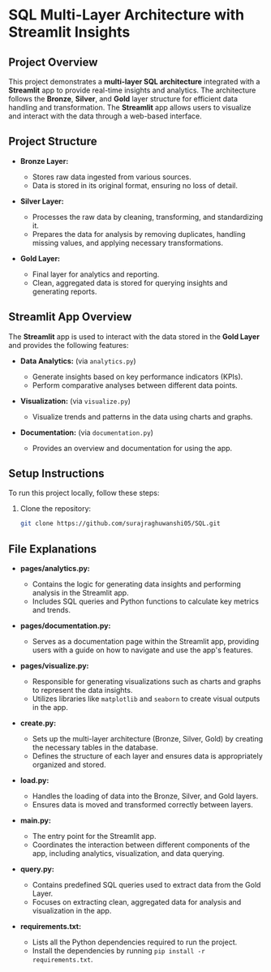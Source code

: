 # SQL Multi-Layer Architecture with Streamlit Insights

## Project Overview

This project demonstrates a **multi-layer SQL architecture** integrated with a **Streamlit** app to provide real-time insights and analytics. The architecture follows the **Bronze**, **Silver**, and **Gold** layer structure for efficient data handling and transformation. The **Streamlit** app allows users to visualize and interact with the data through a web-based interface.

## Project Structure




- **Bronze Layer:**
  - Stores raw data ingested from various sources.
  - Data is stored in its original format, ensuring no loss of detail.
  
- **Silver Layer:**
  - Processes the raw data by cleaning, transforming, and standardizing it.
  - Prepares the data for analysis by removing duplicates, handling missing values, and applying necessary transformations.

- **Gold Layer:**
  - Final layer for analytics and reporting.
  - Clean, aggregated data is stored for querying insights and generating reports.

## Streamlit App Overview

The **Streamlit** app is used to interact with the data stored in the **Gold Layer** and provides the following features:

- **Data Analytics:** (via `analytics.py`)
  - Generate insights based on key performance indicators (KPIs).
  - Perform comparative analyses between different data points.
  
- **Visualization:** (via `visualize.py`)
  - Visualize trends and patterns in the data using charts and graphs.

- **Documentation:** (via `documentation.py`)
  - Provides an overview and documentation for using the app.

## Setup Instructions

To run this project locally, follow these steps:

1. Clone the repository:
   ```bash
   git clone https://github.com/surajraghuwanshi05/SQL.git


## File Explanations

- **pages/analytics.py:** 
  - Contains the logic for generating data insights and performing analysis in the Streamlit app. 
  - Includes SQL queries and Python functions to calculate key metrics and trends.

- **pages/documentation.py:** 
  - Serves as a documentation page within the Streamlit app, providing users with a guide on how to navigate and use the app's features.

- **pages/visualize.py:** 
  - Responsible for generating visualizations such as charts and graphs to represent the data insights.
  - Utilizes libraries like `matplotlib` and `seaborn` to create visual outputs in the app.

- **create.py:** 
  - Sets up the multi-layer architecture (Bronze, Silver, Gold) by creating the necessary tables in the database.
  - Defines the structure of each layer and ensures data is appropriately organized and stored.

- **load.py:** 
  - Handles the loading of data into the Bronze, Silver, and Gold layers.
  - Ensures data is moved and transformed correctly between layers.

- **main.py:** 
  - The entry point for the Streamlit app.
  - Coordinates the interaction between different components of the app, including analytics, visualization, and data querying.

- **query.py:** 
  - Contains predefined SQL queries used to extract data from the Gold Layer.
  - Focuses on extracting clean, aggregated data for analysis and visualization in the app.

- **requirements.txt:** 
  - Lists all the Python dependencies required to run the project.
  - Install the dependencies by running `pip install -r requirements.txt`.

